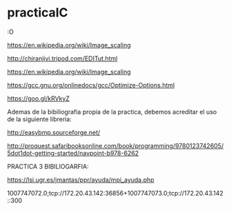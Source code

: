 # practicaIC
:O

https://en.wikipedia.org/wiki/Image_scaling

http://chiranjivi.tripod.com/EDITut.html

https://en.wikipedia.org/wiki/Image_scaling


https://gcc.gnu.org/onlinedocs/gcc/Optimize-Options.html

https://goo.gl/kRVkyZ



Ademas de la bibiliografia propia de la practica, debemos acreditar el uso de la siguiente libreria:

http://easybmp.sourceforge.net/


http://proquest.safaribooksonline.com/book/programming/9780123742605/5dot1dot-getting-started/navpoint-b978-6262

PRACTICA 3 BIBILIOGARFIA:

https://lsi.ugr.es/jmantas/ppr/ayuda/mpi_ayuda.php


1007747072.0;tcp://172.20.43.142:36856+1007747073.0;tcp://172.20.43.142::300

